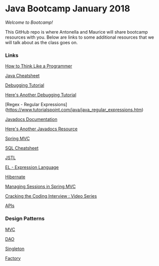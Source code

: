 
# Java Bootcamp January 2018

_Welcome to Bootcamp!_

This GitHub repo is where Antonella and Maurice will share bootcamp resources with you. Below are links to some additional resources that we will talk about as the class goes on.

### Links

[How to Think Like a Programmer](https://www.huffingtonpost.com/ahsan-zahid/a-few-cups-of-java-thinki_b_5166631.html)

[Java Cheatsheet](http://introcs.cs.princeton.edu/java/11cheatsheet/)

[Debugging Tutorial](http://www.vogella.com/tutorials/EclipseDebugging/article.html)

[Here's Another Debugging Tutorial](https://www.eclipse.org/community/eclipse_newsletter/2017/june/article1.php)

[Regex - Regular Expressions] (https://www.tutorialspoint.com/java/java_regular_expressions.htm)

[Javadocs Documentation](http://www.oracle.com/technetwork/articles/java/index-137868.html)

[Here's Another Javadocs Resource](http://www.codejava.net/ides/eclipse/how-to-generate-javadoc-in-eclipse)

[Spring MVC](https://docs.spring.io/spring/docs/current/spring-framework-reference/web.html)

[SQL Cheatsheet](http://www.cheat-sheets.org/sites/sql.su/)

[JSTL](https://www.javatpoint.com/jstl-core-tags)

[EL - Expression Language](https://docs.oracle.com/javaee/1.4/tutorial/doc/JSPIntro7.html)

[Hibernate](https://www.tutorialspoint.com/hibernate/index.htm)

[Managing Sessions in Spring MVC](https://www.javacodegeeks.com/2013/04/spring-mvc-session-tutorial.html)

[Cracking the Coding Interview : Video Series](https://www.youtube.com/playlist?list=PLX6IKgS15Ue02WDPRCmYKuZicQHit9kFt)

[APIs](https://www.programmableweb.com/api-university/what-are-apis-and-how-do-they-work)

### Design Patterns

[MVC](https://www.tutorialspoint.com/design_pattern/mvc_pattern.htm)

[DAO](https://www.tutorialspoint.com/design_pattern/data_access_object_pattern.htm)

[Singleton](https://www.tutorialspoint.com/design_pattern/singleton_pattern.htm)

[Factory](https://www.tutorialspoint.com/design_pattern/factory_pattern.htm)